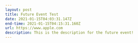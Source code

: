 ```yaml
---
layout: post
title: Future Event Test
date: 2021-01-15T04:03:31.147Z
end-time: 2021-01-15T04:15:31.160Z
url: https://www.apple.com
description: This is the description for the future event!
---
```

